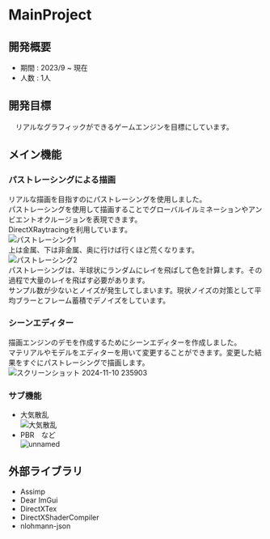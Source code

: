 # MainProject

## 開発概要
- 期間 : 2023/9 ~ 現在
- 人数 : 1人

## 開発目標
　リアルなグラフィックができるゲームエンジンを目標にしています。

## メイン機能
### パストレーシングによる描画
リアルな描画を目指すのにパストレーシングを使用しました。\
パストレーシングを使用して描画することでグローバルイルミネーションやアンビエントオクルージョンを表現できます。\
DirectXRaytracingを利用しています。\
![パストレーシング1](https://github.com/user-attachments/assets/0c2965e4-12c0-45b2-a0ce-343d346e467c)\
上は金属、下は非金属、奥に行けば行くほど荒くなります。\
![パストレーシング2](https://github.com/user-attachments/assets/abb1bde6-14ef-402f-8705-4cdc44479dea)\
パストレーシングは、半球状にランダムにレイを飛ばして色を計算します。その過程で大量のレイを飛ばす必要があります。\
サンプル数が少ないとノイズが発生してしまいます。現状ノイズの対策として平均ブラーとフレーム蓄積でデノイズをしています。

### シーンエディター
描画エンジンのデモを作成するためにシーンエディターを作成しました。\
マテリアルやモデルをエディターを用いて変更することができます。変更した結果をすぐにパストレーシングで描画します。\
![スクリーンショット 2024-11-10 235903](https://github.com/user-attachments/assets/3baf6177-c1f7-4eb1-b059-14d9b9d5c8aa)

### サブ機能
- 大気散乱\
![大気散乱](https://github.com/user-attachments/assets/11bf473c-85fc-4f8d-ac11-77eed10e54be)
- PBR　など\
![unnamed](https://github.com/user-attachments/assets/9346965e-d5d9-46df-80f0-cb37727b12a9)


## 外部ライブラリ
- Assimp
- Dear ImGui
- DirectXTex
- DirectXShaderCompiler
- nlohmann-json

